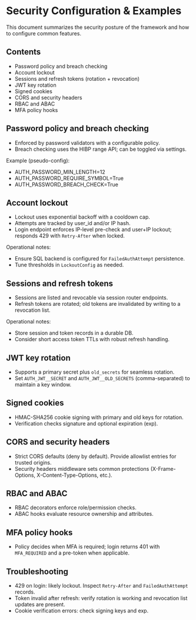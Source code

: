 # Security Configuration & Examples

This document summarizes the security posture of the framework and how to configure common features.

## Contents
- Password policy and breach checking
- Account lockout
- Sessions and refresh tokens (rotation + revocation)
- JWT key rotation
- Signed cookies
- CORS and security headers
- RBAC and ABAC
- MFA policy hooks

## Password policy and breach checking
- Enforced by password validators with a configurable policy.
- Breach checking uses the HIBP range API; can be toggled via settings.

Example (pseudo-config):
- AUTH_PASSWORD_MIN_LENGTH=12
- AUTH_PASSWORD_REQUIRE_SYMBOL=True
- AUTH_PASSWORD_BREACH_CHECK=True

## Account lockout
- Lockout uses exponential backoff with a cooldown cap.
- Attempts are tracked by user_id and/or IP hash.
- Login endpoint enforces IP-level pre-check and user+IP lockout; responds 429 with `Retry-After` when locked.

Operational notes:
- Ensure SQL backend is configured for `FailedAuthAttempt` persistence.
- Tune thresholds in `LockoutConfig` as needed.

## Sessions and refresh tokens
- Sessions are listed and revocable via session router endpoints.
- Refresh tokens are rotated; old tokens are invalidated by writing to a revocation list.

Operational notes:
- Store session and token records in a durable DB.
- Consider short access token TTLs with robust refresh handling.

## JWT key rotation
- Supports a primary secret plus `old_secrets` for seamless rotation.
- Set `AUTH_JWT__SECRET` and `AUTH_JWT__OLD_SECRETS` (comma-separated) to maintain a key window.

## Signed cookies
- HMAC-SHA256 cookie signing with primary and old keys for rotation.
- Verification checks signature and optional expiration (exp).

## CORS and security headers
- Strict CORS defaults (deny by default). Provide allowlist entries for trusted origins.
- Security headers middleware sets common protections (X-Frame-Options, X-Content-Type-Options, etc.).

## RBAC and ABAC
- RBAC decorators enforce role/permission checks.
- ABAC hooks evaluate resource ownership and attributes.

## MFA policy hooks
- Policy decides when MFA is required; login returns 401 with `MFA_REQUIRED` and a pre-token when applicable.

## Troubleshooting
- 429 on login: likely lockout. Inspect `Retry-After` and `FailedAuthAttempt` records.
- Token invalid after refresh: verify rotation is working and revocation list updates are present.
- Cookie verification errors: check signing keys and exp.
